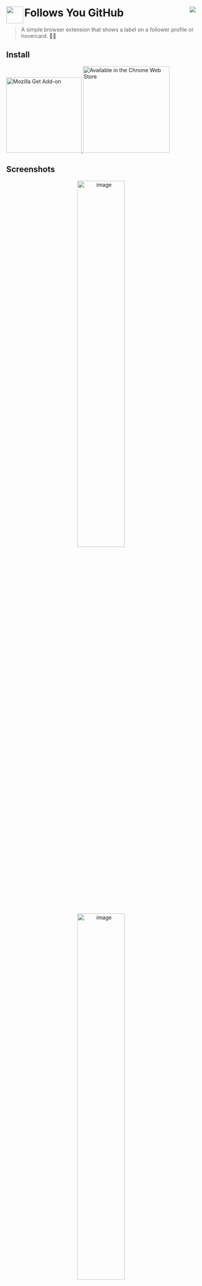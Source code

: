 # <img src="icons/128.png" width="45" align="left"> Follows You GitHub <a target="_blank" href="https://kounter.kerolloz.dev"><img align="right" src="https://kounter.kerolloz.dev/badge/kerolloz.follows-you-github?style=flat-square&color=333&label=Repo%20Visits&labelColor=456" /></a>
> A simple browser extension that shows a label on a follower profile or hovercard. 👨‍💻


## Install

<a href="https://addons.mozilla.org/en-US/firefox/addon/follows-you-github">
  <img alt="Mozilla Get Add-on" width="200" src="https://user-images.githubusercontent.com/36763164/147870629-15ceff08-92cd-4900-b34a-8ee03c1ab705.png" />
</a>
<a href="https://chrome.google.com/webstore/detail/follows-you-github/eigicaoiepmhfnijanjkmpeklbhfoodo">
  <img alt="Available in the Chrome Web Store" width="230" src="https://developer.chrome.com/static/docs/webstore/branding/image/HRs9MPufa1J1h5glNhut.png" />
</a>

## Screenshots

<div align="center">
  <img src="https://user-images.githubusercontent.com/36763164/147855875-b3ddc60d-0caf-4784-8dcc-8f6af75bbd58.png#gh-dark-mode-only" alt="image" style="width: 50%;">
  <img src="https://user-images.githubusercontent.com/36763164/147870392-4d25f225-435d-41df-a077-80c399164b7a.png#gh-light-mode-only" alt="image" style="width: 50%;">
  <hr />
  <img src="https://user-images.githubusercontent.com/36763164/234291989-ca08d37c-5632-4e40-a724-0f494f289d22.png#gh-dark-mode-only" alt="image" style="width: 50%;">
  <img src="https://user-images.githubusercontent.com/36763164/234292390-a75764aa-969f-4a65-8e7b-a47838d0d9e3.png#gh-light-mode-only" alt="image" style="width: 50%;">
  <hr />
  <img src="https://user-images.githubusercontent.com/36763164/147882537-35a03544-6376-49d7-bce5-4b0abdcf921a.png#gh-dark-mode-only" alt="image" style="width: 50%;">
  <img src="https://user-images.githubusercontent.com/36763164/147882450-0c347ec3-263c-447e-90c6-152156110a3e.png#gh-light-mode-only" alt="image" style="width: 50%;">
</div>
